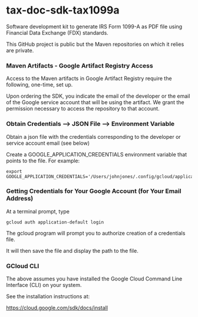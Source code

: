 # tax-doc-sdk-tax1099a

Software development kit to generate IRS Form 1099-A as PDF file using Financial Data Exchange (FDX) standards.

This GitHub project is public but the Maven repositories on which it relies are private.


### Maven Artifacts - Google Artifact Registry Access

Access to the Maven artifacts in Google Artifact Registry require the following, one-time, set up.

Upon ordering the SDK, you indicate the email of the developer or the email of the Google service account that will be using the artifact. We grant the permission necessary to access the repository to that account.



### Obtain Credentials --> JSON File --> Environment Variable
 
Obtain a json file with the credentials corresponding to the developer or service account email (see below)
 
Create a GOOGLE_APPLICATION_CREDENTIALS environment variable that points to the file. For example:

```
export GOOGLE_APPLICATION_CREDENTIALS='/Users/johnjones/.config/gcloud/application_default_credentials.json'
```

### Getting Credentials for Your Google Account (for Your Email Address)

At a terminal prompt, type

```
gcloud auth application-default login
```

The gcloud program will prompt you to authorize creation of a credentials file. 

It will then save the file and display the path to the file.


### GCloud CLI 

The above assumes you have installed the Google Cloud Command Line Interface (CLI) on your system.

See the installation instructions at:

https://cloud.google.com/sdk/docs/install


